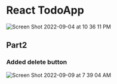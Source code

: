 # React TodoApp

![Screen Shot 2022-09-04 at 10 36 11 PM](https://user-images.githubusercontent.com/88326256/188330644-bf1ca13c-a9be-4fa8-8c02-6f7570d566de.png)

## Part2
### Added delete button

![Screen Shot 2022-09-09 at 7 39 04 AM](https://user-images.githubusercontent.com/88326256/189273048-6a7e954e-bdf1-4cc6-8383-519326f15b03.png)
